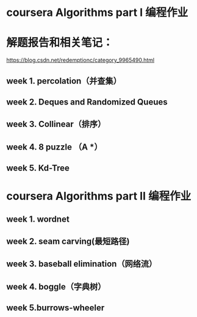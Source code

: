 # coursera Algorithms part Ⅰ 编程作业
# 解题报告和相关笔记：
https://blog.csdn.net/redemptionc/category_9965490.html

## week 1. percolation（并查集）

## week 2.  Deques and Randomized Queues

## week 3. Collinear（排序）

## week 4. 8 puzzle （A *）

## week 5. Kd-Tree



# coursera Algorithms part Ⅱ 编程作业

## week 1. wordnet

## week 2. seam carving(最短路径)

## week 3. baseball elimination（网络流）

## week 4. boggle（字典树）

## week 5.burrows-wheeler



